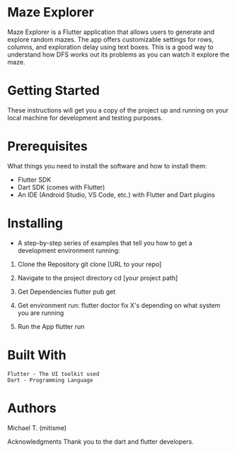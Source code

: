 # Maze Explorer
Maze Explorer is a Flutter application that allows users to generate and explore random mazes. 
The app offers customizable settings for rows, columns, and exploration delay using text boxes.
This is a good way to understand how DFS works out its problems as you can watch it explore the maze.

# Getting Started
These instructions will get you a copy of the project up and running on your local machine for development and testing purposes.

# Prerequisites
What things you need to install the software and how to install them:

 - Flutter SDK
 - Dart SDK (comes with Flutter)
 - An IDE (Android Studio, VS Code, etc.) with Flutter and Dart plugins
 
# Installing
 - A step-by-step series of examples that tell you how to get a development environment running:

1. Clone the Repository
    git clone [URL to your repo]

2. Navigate to the project directory
    cd [your project path]

3. Get Dependencies
    flutter pub get

4. Get environment
    run: flutter doctor
    fix X's depending on what system you are running

4. Run the App
    flutter run


# Built With
    Flutter - The UI toolkit used
    Dart - Programming Language

# Authors
Michael T. (mitisme)

Acknowledgments
Thank you to the dart and flutter developers.
